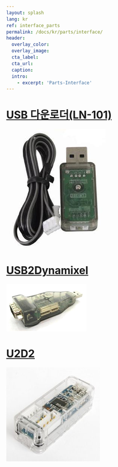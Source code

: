 ```yaml
---
layout: splash
lang: kr
ref: interface_parts
permalink: /docs/kr/parts/interface/
header:
  overlay_color:
  overlay_image:
  cta_label:
  cta_url:
  caption:
  intro:
    - excerpt: 'Parts-Interface'
---
```


# [USB 다운로더(LN-101)](#usb-다운로더ln-101)

[![](/assets/images/parts/interface/ln101.jpg)](/docs/kr/parts/interface/ln-101/)

# [USB2Dynamixel](#usb2dynamixel)

[![](/assets/images/parts/interface/usb2dynamixel_product.jpg)](/docs/kr/parts/interface/usb2dynamixel/)

# [U2D2](#u2d2)

[![](/assets/images/parts/interface/u2d2_product.jpg)](/docs/kr/parts/interface/u2d2/)
